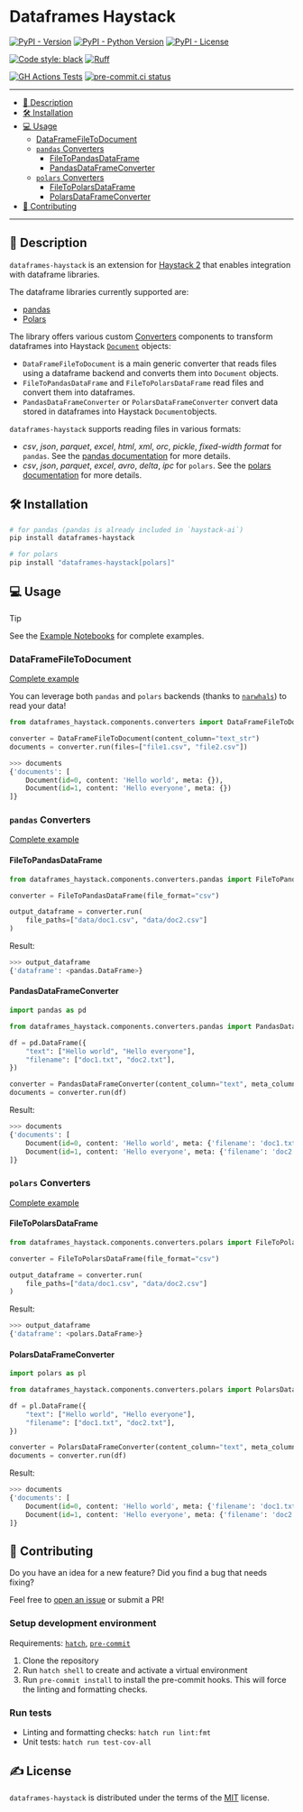 # Dataframes Haystack

[![PyPI - Version](https://img.shields.io/pypi/v/dataframes-haystack)](https://pypi.org/project/dataframes-haystack)
[![PyPI - Python Version](https://img.shields.io/pypi/pyversions/dataframes-haystack?logo=python&logoColor=white)](https://pypi.org/project/dataframes-haystack)
[![PyPI - License](https://img.shields.io/pypi/l/dataframes-haystack)](https://pypi.org/project/dataframes-haystack)


[![Code style: black](https://img.shields.io/badge/code%20style-black-000000.svg)](https://github.com/psf/black)
[![Ruff](https://img.shields.io/endpoint?url=https://raw.githubusercontent.com/astral-sh/ruff/main/assets/badge/v2.json)](https://github.com/astral-sh/ruff)

[![GH Actions Tests](https://github.com/EdAbati/dataframes-haystack/actions/workflows/test.yml/badge.svg)](https://github.com/EdAbati/dataframes-haystack/actions/workflows/test.yml)
[![pre-commit.ci status](https://results.pre-commit.ci/badge/github/EdAbati/dataframes-haystack/main.svg)](https://results.pre-commit.ci/latest/github/EdAbati/dataframes-haystack/main)

-----

- [📃 Description](#description)
- [🛠️ Installation](#installation)
- [💻 Usage](#usage)
  - [DataFrameFileToDocument](#dataframefiletodocument)
  - [`pandas` Converters](#pandas-converters)
    - [FileToPandasDataFrame](#filetopandasdataframe)
    - [PandasDataFrameConverter](#pandasdataframeconverter)
  - [`polars` Converters](#polars-converters)
    - [FileToPolarsDataFrame](#filetopolarsdataframe)
    - [PolarsDataFrameConverter](#polarsdataframeconverter)
- [🤝 Contributing](#contributing)

-----

## 📃 Description

`dataframes-haystack` is an extension for [Haystack 2](https://docs.haystack.deepset.ai/docs/intro) that enables integration with dataframe libraries.

The dataframe libraries currently supported are:
- [pandas](https://pandas.pydata.org/)
- [Polars](https://pola.rs)

The library offers various custom [Converters](https://docs.haystack.deepset.ai/docs/converters) components to transform dataframes into Haystack [`Document`](https://docs.haystack.deepset.ai/docs/data-classes#document) objects:
- `DataFrameFileToDocument` is a main generic converter that reads files using a dataframe backend and converts them into `Document` objects.
- `FileToPandasDataFrame` and `FileToPolarsDataFrame` read files and convert them into dataframes.
- `PandasDataFrameConverter` or `PolarsDataFrameConverter` convert data stored in dataframes into Haystack `Document`objects.

`dataframes-haystack` supports reading files in various formats:
- _csv_, _json_, _parquet_, _excel_, _html_, _xml_, _orc_, _pickle_, _fixed-width format_ for `pandas`. See the [pandas documentation](https://pandas.pydata.org/pandas-docs/stable/user_guide/io.html) for more details.
- _csv_, _json_, _parquet_, _excel_, _avro_, _delta_, _ipc_ for `polars`. See the [polars documentation](https://docs.pola.rs/api/python/stable/reference/io.html) for more details.

## 🛠️ Installation

```sh
# for pandas (pandas is already included in `haystack-ai`)
pip install dataframes-haystack

# for polars
pip install "dataframes-haystack[polars]"
```

## 💻 Usage

> [!TIP]
> See the [Example Notebooks](./notebooks) for complete examples.

### DataFrameFileToDocument

[Complete example](https://github.com/EdAbati/dataframes-haystack/blob/main/notebooks/dataframe-file-to-doc-example.ipynb)

You can leverage both `pandas` and `polars` backends (thanks to [`narwhals`](https://github.com/narwhals-dev/narwhals)) to read your data!

```python
from dataframes_haystack.components.converters import DataFrameFileToDocument

converter = DataFrameFileToDocument(content_column="text_str")
documents = converter.run(files=["file1.csv", "file2.csv"])
```

```python
>>> documents
{'documents': [
    Document(id=0, content: 'Hello world', meta: {}),
    Document(id=1, content: 'Hello everyone', meta: {})
]}
```

### `pandas` Converters

[Complete example](https://github.com/EdAbati/dataframes-haystack/blob/main/notebooks/pandas-example.ipynb)

#### FileToPandasDataFrame

```python
from dataframes_haystack.components.converters.pandas import FileToPandasDataFrame

converter = FileToPandasDataFrame(file_format="csv")

output_dataframe = converter.run(
    file_paths=["data/doc1.csv", "data/doc2.csv"]
)
```

Result:
```python
>>> output_dataframe
{'dataframe': <pandas.DataFrame>}
```

#### PandasDataFrameConverter

```python
import pandas as pd

from dataframes_haystack.components.converters.pandas import PandasDataFrameConverter

df = pd.DataFrame({
    "text": ["Hello world", "Hello everyone"],
    "filename": ["doc1.txt", "doc2.txt"],
})

converter = PandasDataFrameConverter(content_column="text", meta_columns=["filename"])
documents = converter.run(df)
```

Result:
```python
>>> documents
{'documents': [
    Document(id=0, content: 'Hello world', meta: {'filename': 'doc1.txt'}),
    Document(id=1, content: 'Hello everyone', meta: {'filename': 'doc2.txt'})
]}
```

### `polars` Converters

[Complete example](https://github.com/EdAbati/dataframes-haystack/blob/main/notebooks/polars-example.ipynb)

#### FileToPolarsDataFrame

```python
from dataframes_haystack.components.converters.polars import FileToPolarsDataFrame

converter = FileToPolarsDataFrame(file_format="csv")

output_dataframe = converter.run(
    file_paths=["data/doc1.csv", "data/doc2.csv"]
)
```

Result:
```python
>>> output_dataframe
{'dataframe': <polars.DataFrame>}
```

#### PolarsDataFrameConverter

```python
import polars as pl

from dataframes_haystack.components.converters.polars import PolarsDataFrameConverter

df = pl.DataFrame({
    "text": ["Hello world", "Hello everyone"],
    "filename": ["doc1.txt", "doc2.txt"],
})

converter = PolarsDataFrameConverter(content_column="text", meta_columns=["filename"])
documents = converter.run(df)
```

Result:
```python
>>> documents
{'documents': [
    Document(id=0, content: 'Hello world', meta: {'filename': 'doc1.txt'}),
    Document(id=1, content: 'Hello everyone', meta: {'filename': 'doc2.txt'})
]}
```

## 🤝 Contributing

Do you have an idea for a new feature? Did you find a bug that needs fixing?

Feel free to [open an issue](https://github.com/EdAbati/dataframes-haystack/issues) or submit a PR!

### Setup development environment

Requirements: [`hatch`](https://hatch.pypa.io/latest/install/), [`pre-commit`](https://pre-commit.com/#install)

1. Clone the repository
1. Run `hatch shell` to create and activate a virtual environment
1. Run `pre-commit install` to install the pre-commit hooks. This will force the linting and formatting checks.

### Run tests

- Linting and formatting checks: `hatch run lint:fmt`
- Unit tests: `hatch run test-cov-all`

## ✍️ License

`dataframes-haystack` is distributed under the terms of the [MIT](https://spdx.org/licenses/MIT.html) license.
